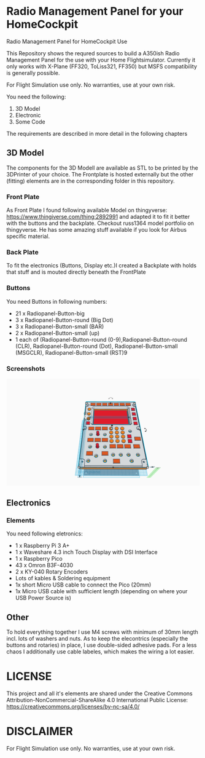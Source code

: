 # Radio Management Panel for your HomeCockpit
Radio Management Panel for HomeCockpit Use

This Repository shows the requred sources to build a A350ish Radio Management Panel for the use with your Home Flightsimulator. Currently it only works with X-Plane (FF320, ToLiss321, FF350) but MSFS compatibility is generally possible. 

For Flight Simulation use only. No warranties, use at your own risk.

You need the following: 
1. 3D Model
2. Electronic
3. Some Code

The requirements are described in more detail in the following chapters

## 3D Model
The components for the 3D Modell are available as STL to be printed by the 3DPrinter of your choice. The Frontplate is hosted externally but the other (fitting) elements are in the corresponding folder in this repository. 

### Front Plate
As Front Plate I found following available Model on thingyverse: https://www.thingiverse.com/thing:2892991 and adapted it to fit it better with the buttons and the backplate. Checkout russ1364 model portfolio on thingyverse. He has some amazing stuff available if you look for Airbus specific material. 

### Back Plate
To fit the electronics (Buttons, Display etc.)I created a Backplate with holds that stuff and is mouted directly beneath the FrontPlate

### Buttons
You need Buttons in following numbers:
- 21 x Radiopanel-Button-big
- 3 x Radiopanel-Button-round (Big Dot)
- 3 x Radiopanel-Button-small (BAR)
- 2 x Radiopanel-Button-small (up)
- 1 each of (Radiopanel-Button-round (0-9),Radiopanel-Button-round (CLR), Radiopanel-Button-round (Dot), Radiopanel-Button-small (MSGCLR), Radiopanel-Button-small (RST)9


### Screenshots
![ScreenShot Complete](https://github.com/homeavionicgroup/rmp/blob/main/documentation/images/Radiopanel%20-%20%20Complete.png)

## Electronics

### Elements
You need following eletronics:
- 1 x Raspberry Pi 3 A+ 
- 1 x Waveshare 4.3 inch Touch Display with DSI Interface
- 1 x Raspberry Pico
- 43 x Omron B3F-4030
- 2 x KY-040 Rotary Encoders
- Lots of kables & Soldering equipment
- 1x short Micro USB cable to connect the Pico (20mm)
- 1x Micro USB cable with sufficient length (depending on where your USB Power Source is)

## Other
To hold everything together I use M4 screws with minimum of 30mm length incl. lots of washers and nuts. As to keep the elecontrics (especially the buttons and rotaries) in place, I use double-sided adhesive pads. For a less chaos I additionally use cable labeles, which makes the wiring a lot easier. 



# LICENSE
This project and all it's elements are shared under the Creative Commons Attribution-NonCommercial-ShareAlike 4.0 International Public License:
https://creativecommons.org/licenses/by-nc-sa/4.0/


# DISCLAIMER
For Flight Simulation use only. No warranties, use at your own risk.

